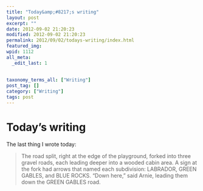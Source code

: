 ```yaml
---
title: "Today&amp;#8217;s writing"
layout: post
excerpt: ""
date: 2012-09-02 21:20:23
modified: 2012-09-02 21:20:23
permalink: 2012/09/02/todays-writing/index.html
featured_img: 
wpid: 1112
all_meta: 
  _edit_last: 1
  
  
taxonomy_terms_all: ["Writing"]
post_tag: []
category: ["Writing"]
tags: post
---
```


# Today&#8217;s writing

The last thing I wrote today:

> The road split, right at the edge of the playground, forked into three gravel roads, each leading deeper into a wooded cabin area. A sign at the fork had arrows that named each subdivision: LABRADOR, GREEN GABLES, and BLUE ROCKS. “Down here,” said Arnie, leading them down the GREEN GABLES road.